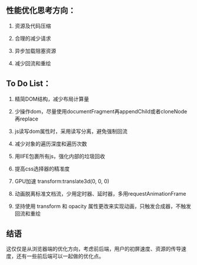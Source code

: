 ## 性能优化思考方向：

1. 资源及代码压缩  

   

2. 合理的减少请求  

   

3. 异步加载阻塞资源  

   

4. 减少回流和重绘  

   

## To Do List：

1. 精简DOM结构，减少布局计算量  

   

2. 少操作dom，尽量使用documentFragment再appendChild或者cloneNode再replace  

   

3. js读写dom属性时，采用读写分离，避免强制回流  

   

4. 减少对象的遍历深度和遍历次数  

   

5. 用IIFE包裹所有js，强化内部的垃圾回收  

   

6. 提高css选择器的精准度  

   

7. GPU加速 transform:translate3d(0, 0, 0)  

   

8. 动画脱离标准文档流，少用定时器、延时器，多用requestAnimationFrame  

   

9. 坚持使用 transform 和 opacity 属性更改来实现动画，只触发合成器，不触发回流和重绘  

   

## 结语

这仅仅是从浏览器端的优化方向，考虑前后端，用户的初屏速度、资源的传导速度，还有一些前后端可以一起做的优化点。

